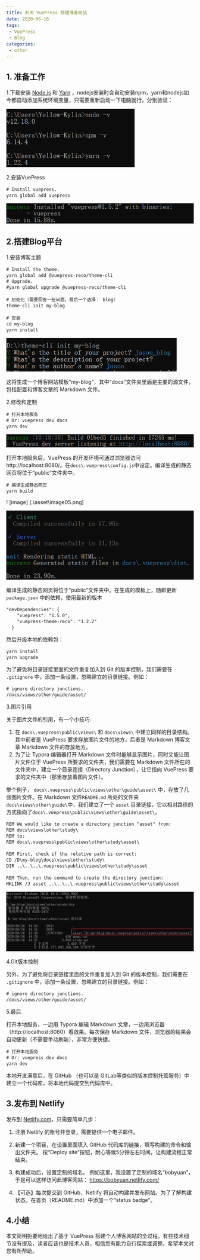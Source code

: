 ```yaml
---
title: 利用 VuePress 搭建博客网站
date: 2020-06-16
tags:
 - VuePress
 - Blog
categories:
 - other
---
```


## 1. 准备工作

1.下载安装 [Node.js](https://nodejs.org/en/) 和 [Yarn](https://yarnpkg.com/latest.msi) ，nodejs安装时会自动安装npm，yarn和nodejs如今都自动添加系统环境变量，只需要重新启动一下电脑就行，分别验证：

<img src="asset/image01.png" style="zoom:80%;" />



2.安装VuePress

```shell
# Install vuepress.
yarn global add vuepress
```

<img src="asset\image02.png" alt="image02" style="zoom: 80%;" />



## 2.搭建Blog平台

1.安装博客主题

```shell
# Install the theme.
yarn global add @vuepress-reco/theme-cli
# Upgrade.
#yarn global upgrade @vuepress-reco/theme-cli

# 初始化（需要回答一些问题，最后一个选择： blog）
theme-cli init my-blog

# 安装
cd my-blog
yarn install
```

<img src="asset\image03.png" alt="image03" style="zoom:80%;" />

这将生成一个博客网站模板“my-blog”，其中“docs”文件夹里面是主要的源文件，包括配置和博客文章的 Markdown 文件。



2.修改和定制

```shell
# 打开本地服务
# Or: vuepress dev docs
yarn dev
```

<img src="asset\image04.png" alt="image04" style="zoom:80%;" />

打开本地服务后，VuePress 的开发环境可通过浏览器访问 http://localhost:8080/。在`docs\.vuepress\config.js`中设定。编译生成的静态网页将位于“public”文件夹中。

```shell
# 编译生成静态网页
yarn build
```

! [image] (.\asset\image05.png)

<img src="asset\image05.png" alt="image05" style="zoom:80%;" />

编译生成的静态网页将位于“public”文件夹中。在生成的模板上，随即更新 `package.json` 中的依赖，使用最新的版本

````shell
"devDependencies": {
    "vuepress": "1.5.0",
    "vuepress-theme-reco": "1.2.2"
  }
````

然后升级本地的依赖包：

```shell
yarn install
yarn upgrade
```

为了避免将目录链接里面的文件重复加入到 Git 的版本控制，我们需要在 `.gitignore` 中，添加一条设置，忽略建立的目录链接。例如：

```text
# ignore directory junctions.
/docs/views/other/guide/asset/
```



3.图片引用

关于图片文件的引用，有一个小技巧:

1. 在 `docs\.vuepress\public\views\` 和 `docs\views\` 中建立同样的目录结构。其中前者是 VuePress 要求存放图片文件的地方，后者是 Markdown 博客文章 Markdown 文件的存放地方。
2. 为了让 Typora 编辑器打开 Markdown 文件时能够显示图片，同时又能让图片文件位于 VuePress 所要求的文件夹，我们需要在  Markdown 文件所在的文件夹中，建立一个目录连接（Directory Junction），让它指向 VuePress  要求的文件夹中（那里存放着图片文件）。

举个例子， `docs\.vuepress\public\views\other\guide\asset\` 中，存放了几张图片文件。在 Markdown 文件`README.md` 所处的文件夹 `docs\views\other\guide\`中，我们建立了一个 `asset` 目录链接，它以相对路径的方式指向了`docs\.vuepress\public\views\other\guide\asset\`。

````shell
REM We would like to create a directory junction "asset" from:
REM docs\views\other\study\
REM to: 
REM docs\.vuepress\public\views\other\study\asset\

REM First, check if the relative path is correct:
CD /D\my-blog\docs\views\other\study\
DIR ..\..\..\.vuepress\public\views\other\study\asset

REM Then, run the command to create the directory junction:
MKLINK /J asset ..\..\..\.vuepress\public\views\other\study\asset
````

<img src="asset\image06.png" alt="image06" style="zoom:80%;" />



4.Git版本控制

另外，为了避免将目录链接里面的文件重复加入到 Git 的版本控制，我们需要在 `.gitignore` 中，添加一条设置，忽略建立的目录链接。例如：

```shell
# ignore directory junctions.
/docs/views/other/guide/asset/
```



5.最后

打开本地服务，一边用 Typora 编辑 Markdown 文章，一边用浏览器（http://localhost:8080）看效果。每次保存 Markdown 文件，浏览器的结果会自动更新（不需要手动刷新），非常方便快捷。

```shell
# 打开本地服务
# Or: vuepress dev docs
yarn dev
```

本地开发满意后，在 GitHub （也可以是 GitLab等类似的版本控制托管服务）中建立一个代码库，将本地代码提交到代码库中。



## 3.发布到 Netlify

发布到 [Netlify.com](https://www.netlify.com)，只需要简单几步：

1. 注册 Netlify 的账号并登录，需要提供一个电子邮件。
2. 新建一个项目，在设置里面填入 GitHub 代码库的链接，填写构建的命令和输出文件夹。
   按“Deploy site”按钮，耐心等候5分钟左右时间，让构建流程正常结束。
3. 构建成功后，设置定制的域名。
   例如这里，我设置了定制的域名“bobyuan”，于是可以这样访问此博客网站：
   <https://bobyuan.netlify.com/>

4. 【可选】每次提交到 GitHub，Netlify 将自动构建并发布网站。为了了解构建状态，在首页（README.md）中添加一个“status badge”。
   



## 4.小结

本文简明扼要地给出了基于 VuePress 搭建个人博客网站的全过程，有些技术细节没有提及，读者应该也是技术人员，相信您有能力自行探索或调整。希望本文对您有所帮助。